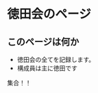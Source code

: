 # 徳田会のページ

## このページは何か


- 徳田会の全てを記録します。
- 構成員は主に徳田です

集合！！

<!--
## image
- [にゃんこ](data/nyanko.png)

## Links
- [ads](http://ads.nao.ac.jp/abstract_service.html)


[編集ページ](https://github.com/sf-proposals-seminar/sf-proposals-seminar.github.io)
-->
